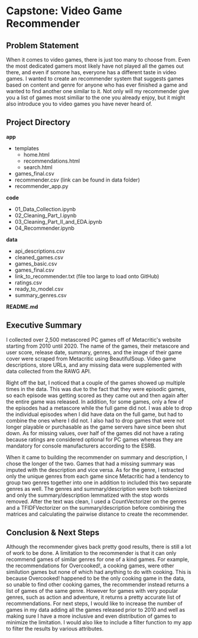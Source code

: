 # Capstone: Video Game Recommender


## Problem Statement

When it comes to video games, there is just too many to choose from. Even the most dedicated gamers most likely have not played all the games out there, and even if somone has, everyone has a different taste in video games. I wanted to create an recommender system that suggests games based on content and genre for anyone who has ever finished a game and wanted to find another one similar to it. Not only will my recommender give you a list of games most similiar to the one you already enjoy, but it might also introduce you to video games you have never heard of.


## Project Directory

**app**
- templates
    - home.html
    - recommendations.html
    - search.html
- games_final.csv
- recommender.csv (link can be found in data folder)
- recommender_app.py

**code**
- 01_Data_Collection.ipynb
- 02_Cleaning_Part_I.ipynb
- 03_Cleaning_Part_II_and_EDA.ipynb
- 04_Recommender.ipynb

**data**
- api_descriptions.csv
- cleaned_games.csv
- games_basic.csv
- games_final.csv
- link_to_recommender.txt (file too large to load onto GitHub)
- ratings.csv
- ready_to_model.csv
- summary_genres.csv

**README.md**


## Executive Summary

I collected over 2,500 metascored PC games off of Metacritic's website starting from 2010 until 2020. The name of the games, their metascore and user score, release date, summary, genres, and the image of their game cover were scraped from Metacritic using BeautifulSoup. Video game descriptions, store URLs, and any missing data were supplemented with data collected from the RAWG API. 

Right off the bat, I noticed that a couple of the games showed up multiple times in the data. This was due to the fact that they were episodic games, so each episode was getting scored as they came out and then again after the entire game was released. In addition, for some games, only a few of the episodes had a metascore while the full game did not. I was able to drop the individual episodes when I did have data on the full game, but had to combine the ones where I did not. I also had to drop games that were not longer playable or purchasable as the game servers have since been shut down. As for missing values, over half of the games did not have a rating because ratings are considered optional for PC games whereas they are mandatory for console manufacturers according to the ESRB. 

When it came to building the recommender on summary and description, I chose the longer of the two. Games that had a missing summary was imputed with the description and vice versa. As for the genre, I extracted only the unique genres from each game since Metacritic had a tendency to group two genres together into one in addition to included this two separate genres as well. The genres and summary/description were both tokenized and only the summary/description lemmatized with the stop words removed. After the text was clean, I used a CountVectorizer on the genres and a TFIDFVectorizer on the summary/description before combining the matrices and calculating the pairwise distance to create the recommender.


## Conclusion & Next Steps

Although the recommender gives back pretty good results, there is still a lot of work to be done. A limitation to the recommender is that it can only recommend games of similar genres for one of a kind games. For example, the recommendations for Overcooked!, a cooking games, were other similution games but none of which had anything to do with cooking. This is because Overcooked! happened to be the only cooking game in the data, so unable to find other cooking games, the recommender instead returns a list of games of the same genre. However for games with very popular genres, such as action and adventure, it returns a pretty accurate list of recommendations. For next steps, I would like to increase the number of games in my data adding all the games released prior to 2010 and well as making sure I have a more inclusive and even distribution of games to minimize the limitation. I would also like to include a filter function to my app to filter the results by various attributes.